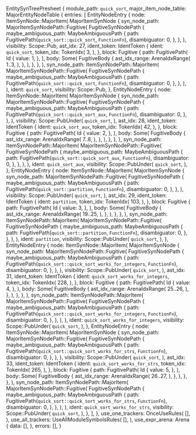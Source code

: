 EntitySynTreePresheet {
    module_path: `quick_sort`,
    major_item_node_table: MajorEntityNodeTable {
        entries: [
            EntityNodeEntry {
                node: ItemSynNode::MajorItem(
                    MajorItemSynNode {
                        syn_node_path: MajorItemSynNodePath::Fugitive(
                            FugitiveSynNodePath {
                                maybe_ambiguous_path: MaybeAmbiguousPath {
                                    path: FugitivePath(`quick_sort::quick_sort`, `FunctionFn`),
                                    disambiguator: 0,
                                },
                            },
                        ),
                        visibility: Scope::Pub,
                        ast_idx: 27,
                        ident_token: IdentToken {
                            ident: `quick_sort`,
                            token_idx: TokenIdx(
                                3,
                            ),
                        },
                        block: Fugitive {
                            path: FugitivePath(
                                Id {
                                    value: 1,
                                },
                            ),
                            body: Some(
                                FugitiveBody {
                                    ast_idx_range: ArenaIdxRange(
                                        1..3,
                                    ),
                                },
                            ),
                        },
                    },
                ),
                syn_node_path: ItemSynNodePath::MajorItem(
                    MajorItemSynNodePath::Fugitive(
                        FugitiveSynNodePath {
                            maybe_ambiguous_path: MaybeAmbiguousPath {
                                path: FugitivePath(`quick_sort::quick_sort`, `FunctionFn`),
                                disambiguator: 0,
                            },
                        },
                    ),
                ),
                ident: `quick_sort`,
                visibility: Scope::Pub,
            },
            EntityNodeEntry {
                node: ItemSynNode::MajorItem(
                    MajorItemSynNode {
                        syn_node_path: MajorItemSynNodePath::Fugitive(
                            FugitiveSynNodePath {
                                maybe_ambiguous_path: MaybeAmbiguousPath {
                                    path: FugitivePath(`quick_sort::quick_sort_aux`, `FunctionFn`),
                                    disambiguator: 0,
                                },
                            },
                        ),
                        visibility: Scope::PubUnder(
                            `quick_sort`,
                        ),
                        ast_idx: 28,
                        ident_token: IdentToken {
                            ident: `quick_sort_aux`,
                            token_idx: TokenIdx(
                                42,
                            ),
                        },
                        block: Fugitive {
                            path: FugitivePath(
                                Id {
                                    value: 2,
                                },
                            ),
                            body: Some(
                                FugitiveBody {
                                    ast_idx_range: ArenaIdxRange(
                                        7..8,
                                    ),
                                },
                            ),
                        },
                    },
                ),
                syn_node_path: ItemSynNodePath::MajorItem(
                    MajorItemSynNodePath::Fugitive(
                        FugitiveSynNodePath {
                            maybe_ambiguous_path: MaybeAmbiguousPath {
                                path: FugitivePath(`quick_sort::quick_sort_aux`, `FunctionFn`),
                                disambiguator: 0,
                            },
                        },
                    ),
                ),
                ident: `quick_sort_aux`,
                visibility: Scope::PubUnder(
                    `quick_sort`,
                ),
            },
            EntityNodeEntry {
                node: ItemSynNode::MajorItem(
                    MajorItemSynNode {
                        syn_node_path: MajorItemSynNodePath::Fugitive(
                            FugitiveSynNodePath {
                                maybe_ambiguous_path: MaybeAmbiguousPath {
                                    path: FugitivePath(`quick_sort::partition`, `FunctionFn`),
                                    disambiguator: 0,
                                },
                            },
                        ),
                        visibility: Scope::PubUnder(
                            `quick_sort`,
                        ),
                        ast_idx: 29,
                        ident_token: IdentToken {
                            ident: `partition`,
                            token_idx: TokenIdx(
                                103,
                            ),
                        },
                        block: Fugitive {
                            path: FugitivePath(
                                Id {
                                    value: 3,
                                },
                            ),
                            body: Some(
                                FugitiveBody {
                                    ast_idx_range: ArenaIdxRange(
                                        19..25,
                                    ),
                                },
                            ),
                        },
                    },
                ),
                syn_node_path: ItemSynNodePath::MajorItem(
                    MajorItemSynNodePath::Fugitive(
                        FugitiveSynNodePath {
                            maybe_ambiguous_path: MaybeAmbiguousPath {
                                path: FugitivePath(`quick_sort::partition`, `FunctionFn`),
                                disambiguator: 0,
                            },
                        },
                    ),
                ),
                ident: `partition`,
                visibility: Scope::PubUnder(
                    `quick_sort`,
                ),
            },
            EntityNodeEntry {
                node: ItemSynNode::MajorItem(
                    MajorItemSynNode {
                        syn_node_path: MajorItemSynNodePath::Fugitive(
                            FugitiveSynNodePath {
                                maybe_ambiguous_path: MaybeAmbiguousPath {
                                    path: FugitivePath(`quick_sort::quick_sort_works_for_integers`, `FunctionFn`),
                                    disambiguator: 0,
                                },
                            },
                        ),
                        visibility: Scope::PubUnder(
                            `quick_sort`,
                        ),
                        ast_idx: 31,
                        ident_token: IdentToken {
                            ident: `quick_sort_works_for_integers`,
                            token_idx: TokenIdx(
                                228,
                            ),
                        },
                        block: Fugitive {
                            path: FugitivePath(
                                Id {
                                    value: 4,
                                },
                            ),
                            body: Some(
                                FugitiveBody {
                                    ast_idx_range: ArenaIdxRange(
                                        25..26,
                                    ),
                                },
                            ),
                        },
                    },
                ),
                syn_node_path: ItemSynNodePath::MajorItem(
                    MajorItemSynNodePath::Fugitive(
                        FugitiveSynNodePath {
                            maybe_ambiguous_path: MaybeAmbiguousPath {
                                path: FugitivePath(`quick_sort::quick_sort_works_for_integers`, `FunctionFn`),
                                disambiguator: 0,
                            },
                        },
                    ),
                ),
                ident: `quick_sort_works_for_integers`,
                visibility: Scope::PubUnder(
                    `quick_sort`,
                ),
            },
            EntityNodeEntry {
                node: ItemSynNode::MajorItem(
                    MajorItemSynNode {
                        syn_node_path: MajorItemSynNodePath::Fugitive(
                            FugitiveSynNodePath {
                                maybe_ambiguous_path: MaybeAmbiguousPath {
                                    path: FugitivePath(`quick_sort::quick_sort_works_for_strs`, `FunctionFn`),
                                    disambiguator: 0,
                                },
                            },
                        ),
                        visibility: Scope::PubUnder(
                            `quick_sort`,
                        ),
                        ast_idx: 33,
                        ident_token: IdentToken {
                            ident: `quick_sort_works_for_strs`,
                            token_idx: TokenIdx(
                                265,
                            ),
                        },
                        block: Fugitive {
                            path: FugitivePath(
                                Id {
                                    value: 5,
                                },
                            ),
                            body: Some(
                                FugitiveBody {
                                    ast_idx_range: ArenaIdxRange(
                                        26..27,
                                    ),
                                },
                            ),
                        },
                    },
                ),
                syn_node_path: ItemSynNodePath::MajorItem(
                    MajorItemSynNodePath::Fugitive(
                        FugitiveSynNodePath {
                            maybe_ambiguous_path: MaybeAmbiguousPath {
                                path: FugitivePath(`quick_sort::quick_sort_works_for_strs`, `FunctionFn`),
                                disambiguator: 0,
                            },
                        },
                    ),
                ),
                ident: `quick_sort_works_for_strs`,
                visibility: Scope::PubUnder(
                    `quick_sort`,
                ),
            },
        ],
    },
    use_one_trackers: OnceUseRules(
        [],
    ),
    use_all_trackers: UseAllModuleSymbolsRules(
        [],
    ),
    use_expr_arena: Arena {
        data: [],
    },
    errors: [],
}